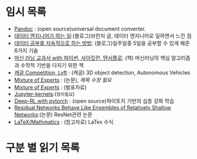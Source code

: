 # 임시 목록



* [Pandoc](https://pandoc.org/demos.html) : (open source)universal document converter.
* [데이터 엔지니어가 하는 일](https://brunch.co.kr/@imagineer/301):(블로그)브런치 글, 데이터 엔지니어로 일하면서 느낀 점
* [데이터 공부를 지속적으로 하는 방법](https://brunch.co.kr/@joeflow/28): (블로그)일주일중 5일을 공부할 수 있게 해준 6가지 기술
* [머신 러닝 교과서 with 파이썬, 사이킷런, 텐서플로](https://m.search.daum.net/search?w=bookpage&bookId=4944823&tab=introduction&DA=LB0&q=머신러닝%20교과서with%20파이썬): (책) 머신러닝의 핵심 알고리즘과 수학적 기반을 다지기 위한 책
* [캐글 Competition, Lyft](https://www.kaggle.com/c/3d-object-detection-for-autonomous-vehicles) : (캐글) 3D object detection, Autonomous Vehicles
* [Mixture of Experts](https://github.com/leeh8911/note_for_study/blob/master/reference/Mixture_Of_Experts.pdf) : (논문), _제목 수정 필요_
* [Mixture of Experts](https://github.com/leeh8911/note_for_study/blob/master/reference/ME(lecture).pdf) : (발표자료)
* [Jupyter-kernels](https://github.com/jupyter/jupyter/wiki/Jupyter-kernels):(`정리필요`)
* [Deep-RL with pytorch](https://github.com/p-christ/Deep-Reinforcement-Learning-Algorithms-with-PyTorch) : (open source)파이토치 기반의 심층 강화 학습
* [Residual Networks Behave Like Ensembles of Relatively Shallow Networks](https://arxiv.org/abs/1605.06431):(논문) ResNet관련 논문
* [LaTeX/Mathmatics](https://en.wikibooks.org/wiki/LaTeX/Mathematics#Inserting_%22Displayed%22_maths_inside_blocks_of_text) : (참고자료) LaTex 수식 

# 구분 별 읽기 목록



